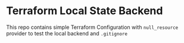 # Terraform Local State Backend


This repo contains simple Terraform Configuration with `null_resource` provider to test the local backend and `.gitignore` 
